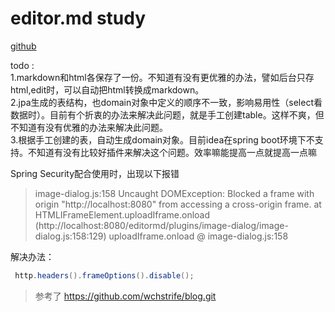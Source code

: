# editor.md study
[github](https://github.com/pandao/editor.md)


todo :  
1.markdown和html各保存了一份。不知道有没有更优雅的办法，譬如后台只存html,edit时，可以自动把html转换成markdown。   
2.jpa生成的表结构，也domain对象中定义的顺序不一致，影响易用性（select看数据时）。目前有个折衷的办法来解决此问题，就是手工创建table。这样不爽，但不知道有没有优雅的办法来解决此问题。    
3.根据手工创建的表，自动生成domain对象。目前idea在spring boot环境下不支持。不知道有没有比较好插件来解决这个问题。效率嘛能提高一点就提高一点嘛


Spring Security配合使用时，出现以下报错
>image-dialog.js:158 Uncaught DOMException: Blocked a frame with origin "http://localhost:8080" from accessing a cross-origin frame.
     at HTMLIFrameElement.uploadIframe.onload (http://localhost:8080/editormd/plugins/image-dialog/image-dialog.js:158:129)
 uploadIframe.onload @ image-dialog.js:158

解决办法：
```java
 http.headers().frameOptions().disable();	
```

> 参考了 https://github.com/wchstrife/blog.git 